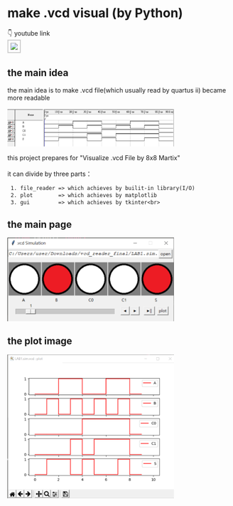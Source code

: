 # make .vcd visual (by Python)
👇 youtube link<br>
<kbd><a href="https://www.youtube.com/watch?v=c_hv4BbzV-I" target=_blank><img src="https://img.youtube.com/vi/c_hv4BbzV-I/maxresdefault.jpg" width="700" style="border:2px #ccc solid;padding:5px;"></a></kbd><br> 
## the main idea
the main idea is to make .vcd file(which usually read by quartus ii) became more readable<br><br>
<img src="/picture/img_quartusii.png" width="375" />

this project prepares for "Visualize .vcd File by 8x8 Martix"<br><br>
it can divide by three parts：
```
 1. file_reader => which achieves by builit-in library(I/O)
 2. plot        => which achieves by matplotlib
 3. gui         => which achieves by tkinter<br>
```

## the main page
<img src="/picture/img_main.png" width="375" />


## the plot image
<img src="/picture/img_plot.png" width="375" />


